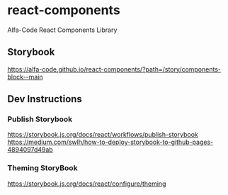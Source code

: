 # react-components
Alfa-Code React Components Library

## Storybook

https://alfa-code.github.io/react-components/?path=/story/components-block--main

## Dev Instructions

### Publish Storybook

https://storybook.js.org/docs/react/workflows/publish-storybook
https://medium.com/swlh/how-to-deploy-storybook-to-github-pages-4894097d49ab

### Theming StoryBook

https://storybook.js.org/docs/react/configure/theming
